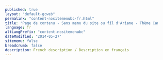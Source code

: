 ```yaml
---
published: true
layout: "default-gcweb"
permalink: "content-nositemenubc-fr.html"
title: "Page de contenu - Sans menu du site ou fil d'Ariane - Thème Canada.ca"
language: fr
altLangPrefix: "content-nositemenubc"
dateModified: "2014-05-27"
sitemenu: false
breadcrumb: false
description: French description / Description en français
---
```


